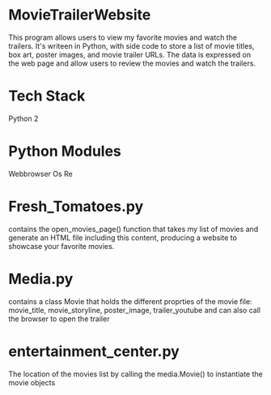 # MovieTrailerWebsite
This program allows users to view my favorite movies and watch the trailers. It's writeen in Python, with side code to store a list of movie titles, box art, poster images, and movie trailer URLs. The data is expressed on the web page and allow users to review the movies and watch the trailers.

# Tech Stack

Python 2

# Python Modules

Webbrowser
Os
Re

# Fresh_Tomatoes.py

contains the open_movies_page() function that takes my list of movies and generate an HTML file including this content, producing a website to showcase your favorite movies.

# Media.py

contains a class Movie that holds the different proprties of the movie file: movie_title, movie_storyline, poster_image, trailer_youtube and can also call the browser to open the trailer

# entertainment_center.py

The location of the movies list by calling the media.Movie() to instantiate the movie objects
